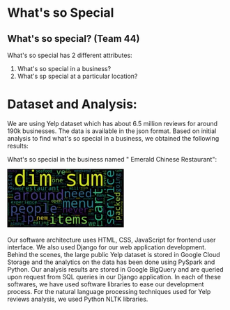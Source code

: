 # What's so Special

## What's so special? (Team 44)

What's so special has 2 different attributes:
  1. What's so special in a business?
  2. What's sp special at a particular location?
  
# Dataset and Analysis:
We are using Yelp dataset which has about 6.5 million reviews for around 190k businesses. The data is available in the json format.
Based on initial analysis to find what's so special in a business, we obtained the following results:

What's so special in the business named " Emerald Chinese Restaurant":

![image 1](dimsum.jpg)

Our software architecture uses HTML, CSS, JavaScript for frontend user interface. We also used Django for our web application development. Behind the scenes, the large public Yelp dataset is stored in Google Cloud Storage and the analytics on the data has been done using PySpark and Python. Our analysis results are stored in Google BigQuery and are queried upon request from SQL queries in our Django application. In each of these softwares, we have used software libraries to ease our development process. For the natural language processing techniques used for Yelp reviews analysis, we used Python NLTK libraries.
  

